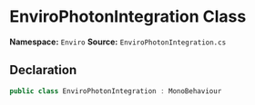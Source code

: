 # EnviroPhotonIntegration Class

**Namespace:** `Enviro`
**Source:** `EnviroPhotonIntegration.cs`

## Declaration

```csharp
public class EnviroPhotonIntegration : MonoBehaviour
```

